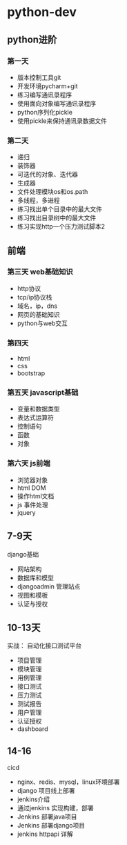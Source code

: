 # python-dev
## python进阶
### 第一天
* 版本控制工具git
* 开发环境pycharm+git
* 练习编写通讯录程序
* 使用面向对象编写通讯录程序
* python序列化pickle
* 使用pickle来保持通讯录数据文件


### 第二天
* 递归
* 装饰器
* 可迭代的对象、迭代器
* 生成器
* 文件处理模块os和os.path
* 多线程，多进程
* 练习找出单个目录中的最大文件
* 练习找出目录树中的最大文件
* 练习实现http一个压力测试脚本2

## 前端
### 第三天 web基础知识
* http协议
* tcp/ip协议栈
* 域名，ip，dns
* 网页的基础知识
* python与web交互

### 第四天
* html
* css
* bootstrap

### 第五天  javascript基础
* 变量和数据类型
* 表达式运算符
* 控制语句
* 函数
* 对象


### 第六天 js前端
* 浏览器对象
* html DOM
* 操作html文档
* js 事件处理
* jquery


## 7-9天
django基础
* 网站架构
* 数据库和模型
* djangoadmin 管理站点
* 视图和模板
* 认证与授权

## 10-13天

实战： 自动化接口测试平台

* 项目管理
* 模块管理
* 用例管理
* 接口测试
* 压力测试
* 测试报告
* 用户管理
* 认证授权
* dashboard

## 14-16
cicd
* nginx、redis、mysql，linux环境部署
* django 项目线上部署
* jenkins介绍
* 通过jenkins 实现构建，部署
* Jenkins 部署java项目
* Jenkins 部署django项目
* jenkins httpapi 详解